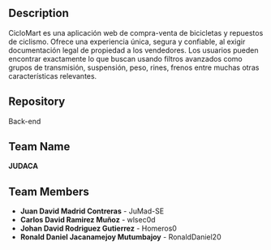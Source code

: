 ## Description

CicloMart es una aplicación web de compra-venta de bicicletas y repuestos de ciclismo. Ofrece una experiencia única, segura y confiable, al exigir documentación legal de propiedad a los vendedores. Los usuarios pueden encontrar exactamente lo que buscan usando filtros avanzados como grupos de transmisión, suspensión, peso, rines, frenos entre muchas otras características relevantes. 

## Repository
Back-end

## Team Name 
**JUDACA** 

## Team Members 
- **Juan David Madrid Contreras** - JuMad-SE 
- **Carlos David Ramirez Muñoz** - wlsec0d 
- **Johan David Rodriguez Gutierrez** - Homeros0 
- **Ronald Daniel Jacanamejoy Mutumbajoy** - RonaldDaniel20

